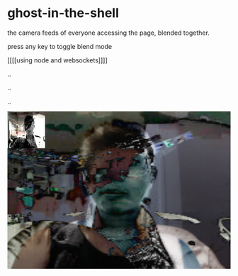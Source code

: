 # ghost-in-the-shell

the camera feeds of everyone accessing the page, blended together.

press any key to toggle blend mode

[[[[using node and websockets]]]]

..

..

..

![alt preview](https://raw.githubusercontent.com/ojack/ghost-in-the-shell/master/screenshot.png)
